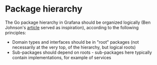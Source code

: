 # Package hierarchy

The Go package hierarchy in Grafana should be organized logically (Ben Johnson's
[article](https://medium.com/@benbjohnson/standard-package-layout-7cdbc8391fc1) served as inspiration), according to the 
following principles:

* Domain types and interfaces should be in "root" packages (not necessarily at the very top, of the hierarchy, but
  logical roots)
* Sub-packages should depend on roots - sub-packages here typically contain implementations, for example of services
